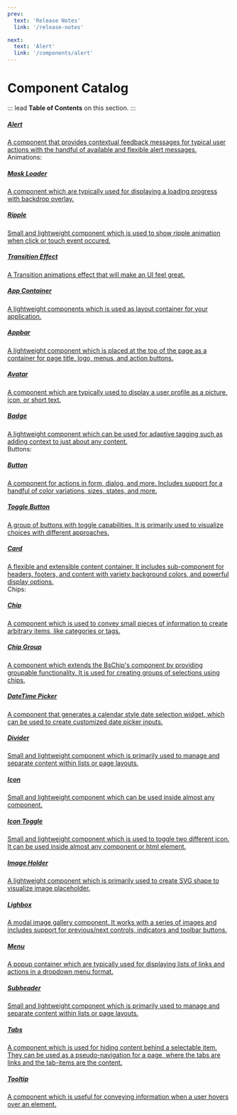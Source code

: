 ```yaml
---
prev:
  text: 'Release Notes'
  link: '/release-notes'

next:
  text: 'Alert'
  link: '/components/alert'
---
```


# Component Catalog

::: lead
**Table of Contents** on this section.
:::

<div class="list-group mt-4">
  <a href="alert" class="list-group-item list-group-item-action">
    <h5>Alert</h5>
    <div class="mt-2 mb-1">
    A component that provides contextual feedback messages for typical user actions with 
    the handful of available and flexible alert messages.
    </div>
  </a>
  <div class="list-group-item">
    <div class="h5 mb-4">Animations:</div>
    <div class="list-group">
      <a href="mask-loader" class="list-group-item list-group-item-action">
        <h5>Mask Loader</h5>
        <div class="mt-2 mb-1">
        A component which are typically used for displaying a loading progress with backdrop overlay.
        </div>
      </a>
      <a href="ripple" class="list-group-item list-group-item-action">
        <h5>Ripple</h5>
        <div class="mt-2 mb-1">
        Small and lightweight component which is used to show ripple animation when click or touch 
        event occured.
        </div>
      </a>
      <a href="transition-effect" class="list-group-item list-group-item-action">
        <h5>Transition Effect</h5>
        <div class="mt-2 mb-1">
        A Transition animations effect that will make an UI feel great.
        </div>
      </a>
    </div>
  </div>
  <a href="container" class="list-group-item list-group-item-action">
    <h5>App Container</h5>
    <div class="mt-2 mb-1">
    A lightweight components which is used as layout container for your application.
    </div>
  </a>
  <a href="appbar" class="list-group-item list-group-item-action">
    <h5>Appbar</h5>
    <div class="mt-2 mb-1">
    A lightweight component which is placed at the top of the page as a container for page 
    title, logo, menus, and action buttons.
    </div>
  </a>
  <a href="avatar" class="list-group-item list-group-item-action">
    <h5>Avatar</h5>
    <div class="mt-2 mb-1">
    A component which are typically used to display a user profile as a picture, icon, 
    or short text. 
    </div>
  </a>
  <a href="badge" class="list-group-item list-group-item-action">
    <h5>Badge</h5>
    <div class="mt-2 mb-1">
    A lightweight component which can be used for adaptive tagging such as adding context 
    to just about any content.
    </div>
  </a>
  <div class="list-group-item">
    <div class="h5 mb-4">Buttons:</div>
    <div class="list-group">
      <a href="button" class="list-group-item list-group-item-action">
        <h5>Button</h5>
        <div class="mt-2 mb-1">
        A component for actions in form, dialog, and more. Includes support for a handful of 
        color variations, sizes, states, and more.
        </div>
      </a>
      <a href="toggle-button" class="list-group-item list-group-item-action">
        <h5>Toggle Button</h5>
        <div class="mt-2 mb-1">
        A group of buttons with toggle capabilities. It is primarily used to visualize 
        choices with different approaches.
        </div>
      </a>
    </div>
  </div>
  <a href="card" class="list-group-item list-group-item-action">
    <h5>Card</h5>
    <div class="mt-2 mb-1">
    A flexible and extensible content container. It includes sub-component for headers, 
    footers, and content with variety background colors, and powerful display options.
    </div>
  </a>
  <div class="list-group-item">
    <div class="h5 mb-4">Chips:</div>
    <div class="list-group">
      <a href="chip" class="list-group-item list-group-item-action">
        <h5>Chip</h5>
        <div class="mt-2 mb-1">
        A component which is used to convey small pieces of information to create arbitrary items, 
        like categories or tags.
        </div>
      </a>
      <a href="chip-group" class="list-group-item list-group-item-action">
        <h5>Chip Group</h5>
        <div class="mt-2 mb-1">
        A component which extends the <span class="fw-semibold">BsChip</span>'s component by 
        providing groupable functionality. It is used for creating groups of selections using chips.
        </div>
      </a>
    </div>
  </div>
  <a href="datetime-picker" class="list-group-item list-group-item-action">
    <h5>DateTime Picker</h5>
    <div class="mt-2 mb-1">
    A component that generates a calendar style date selection widget, which 
    can be used to create customized date picker inputs.
    </div>
  </a>
  <a href="divider" class="list-group-item list-group-item-action">
    <h5>Divider</h5>
    <div class="mt-2 mb-1">
    Small and lightweight component which is primarily used to manage and separate 
    content within lists or page layouts.
    </div>
  </a>
  <a href="icon" class="list-group-item list-group-item-action">
    <h5>Icon</h5>
    <div class="mt-2 mb-1">
    Small and lightweight component which can be used inside almost any component.
    </div>
  </a>
  <a href="icon-toggle" class="list-group-item list-group-item-action">
    <h5>Icon Toggle</h5>
    <div class="mt-2 mb-1">
    Small and lightweight component which is used to toggle two different icon. It can be 
    used inside almost any component or html element.
    </div>
  </a>
  <a href="image-holder" class="list-group-item list-group-item-action">
    <h5>Image Holder</h5>
    <div class="mt-2 mb-1">
    A lightweight component which is primarily used to create SVG shape to visualize 
    image placeholder.
    </div>
  </a>
  <a href="lightbox" class="list-group-item list-group-item-action">
    <h5>Lighbox</h5>
    <div class="mt-2 mb-1">
    A modal image gallery component. It works with a series of images and includes support 
    for previous/next controls, indicators and toolbar buttons.
    </div>
  </a>
  <a href="menu" class="list-group-item list-group-item-action">
    <h5>Menu</h5>
    <div class="mt-2 mb-1">
    A popup container which are typically used for displaying lists of links and actions in 
    a dropdown menu format.
    </div>
  </a>
  <a href="subheader" class="list-group-item list-group-item-action">
    <h5>Subheader</h5>
    <div class="mt-2 mb-1">
    Small and lightweight component which is primarily used to manage and separate content 
    within lists or page layouts.
    </div>
  </a>
  <a href="tabs" class="list-group-item list-group-item-action">
    <h5>Tabs</h5>
    <div class="mt-2 mb-1">
    A component which is used for hiding content behind a selectable item. They can 
    be used as a pseudo-navigation for a page, where the tabs are links and the 
    tab-items are the content.
    </div>
  </a>
  <a href="tooltip" class="list-group-item list-group-item-action">
    <h5>Tooltip</h5>
    <div class="mt-2 mb-1">
    A component which is useful for conveying information when a user hovers over 
    an element.
    </div>
  </a>
</div>
